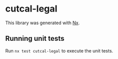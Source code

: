 # cutcal-legal

This library was generated with [Nx](https://nx.dev).

## Running unit tests

Run `nx test cutcal-legal` to execute the unit tests.
